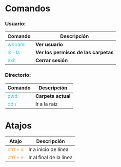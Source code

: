# Comandos

### Usuario: 
|Comando|Descripción|
|-----------|--------------|
|<font color="#33BBFF"> whoami</font>|**Ver usuario**|
|<font color="#33BBFF">ls -la </font>|**Ver los permisos de las carpetas**|
|<font color="#33BBFF">exit</font>|**Cerrar sesión**|

### Directorio:
|Comando|Descripción|
|-----------|--------------|
|<font color="#33BBFF">pwd</font>|**Carpeta actual**|
|<font color="#33BBFF">cd /</font>| Ir a la raíz|

# Atajos

|Atajo|Descripción|
|-----------|--------------|
|<font color="#FF9C33">ctrl + a</font>| Ir a inicio de línea|
|<font color="#FF9C33">ctrl + e</font>| Ir al final de la línea|


